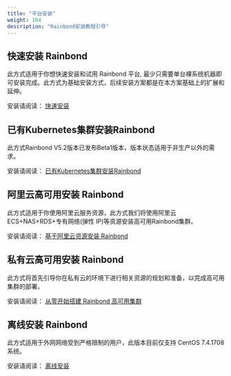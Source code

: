 ```yaml
---
title: "平台安装"
weight: 104
description: "Rainbond安装教程引导"
---
```


## 快速安装 Rainbond

此方式适用于你想快速安装和试用 Rainbond 平台, 最少只需要单台裸系统机器即可安装完成。此方式为基础安装方式，后续安装方案都是在本方案基础上的扩展和延伸。

安装请阅读： [快速安装](/docs/user-operations/install/online_install)

## 已有Kubernetes集群安装Rainbond

此方式Rainbond V5.2版本已发布Beta1版本，版本状态适用于非生产以外的需求。

安装请阅读： [已有Kubernetes集群安装Rainbond](https://v5.2-doc.rainbond.com/docs/user-operations/install/minimal_install/)

## 阿里云高可用安装 Rainbond


此方式适用于你使用阿里云服务资源，此方式我们将使用阿里云 ECS+NAS+RDS+专有网络(弹性 IP)等资源安装高可用Rainbond集群。

安装请阅读： [基于阿里云资源安装 Rainbond](/docs/user-operations/install/install-base-alicloud/)

## 私有云高可用安装 Rainbond


此方式将首先引导你在私有云的环境下进行相关资源的规划和准备，以完成高可用集群的部署。

安装请阅读： [从零开始搭建 Rainbond 高可用集群](/docs/user-operations/install/install-base-ha/)


## 离线安装 Rainbond


此方式适用于外网网络受到严格限制的用户，此版本目前仅支持 CentOS 7.4.1708 系统。

安装请阅读： [离线安装](/docs/user-operations/install/offline_install/)
